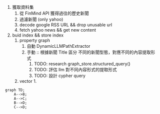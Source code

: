 1. 獲取資料集
    1. 從 FinMind API 獲得過往的歷史新聞
    2. 過濾新聞 (only yahoo)
    3. decode google RSS URL && drop unusable url
    4. fetch yahoo news && get new content
2. buid index && store index
    1. property graph
        1. 自動 DynamicLLMPathExtractor
        2. 手動 :: 根據新聞 Title 區分 不同的新聞型態，對應不同的內容提取形式
            1. TODO: research graph_store.structured_query()
            2. TODO: 評估 llm 對不同內容形式的提取形式
            3. TODO: 設計 cypher query
    2. vector 
        1. 


```mermaid
graph TD;
    A-->B;
    A-->C;
    B-->D;
    C-->D;
```